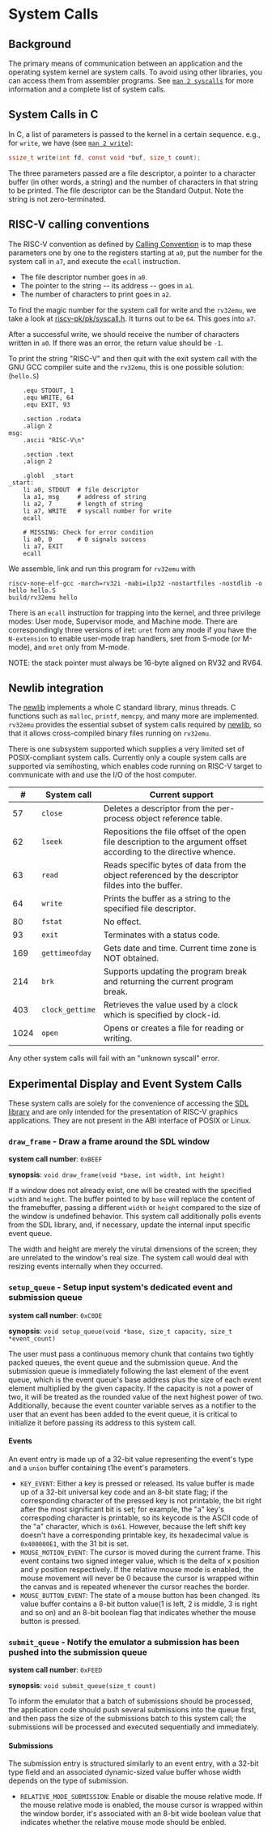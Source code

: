 # System Calls

## Background

The primary means of communication between an application and the operating system kernel are system calls.
To avoid using other libraries, you can access them from assembler programs.
See [`man 2 syscalls`](http://man7.org/linux/man-pages/man2/syscalls.2.html) for more information and a complete list of system calls.

## System Calls in C

In C, a list of parameters is passed to the kernel in a certain sequence. e.g., for `write`, we have (see [`man 2 write`](https://man7.org/linux/man-pages/man2/write.2.html)):
```c
ssize_t write(int fd, const void *buf, size_t count);
```

The three parameters passed are a file descriptor, a pointer to a character buffer (in other words, a string) and the number of characters in that string to be printed.
The file descriptor can be the Standard Output.
Note the string is not zero-terminated.

## RISC-V calling conventions

The RISC-V convention as defined by [Calling Convention](https://riscv.org/wp-content/uploads/2015/01/riscv-calling.pdf) is to map these parameters one by one to the registers starting at `a0`, put the number for the system call in `a7`, and execute the `ecall` instruction.
* The file descriptor number goes in `a0`.
* The pointer to the string -- its address -- goes in `a1`.
* The number of characters to print goes in `a2`.

To find the magic number for the system call for write and the `rv32emu`, we take a look at [riscv-pk/pk/syscall.h](https://github.com/riscv/riscv-pk/blob/master/pk/syscall.h).
It turns out to be `64`. This goes into `a7`.

After a successful write, we should receive the number of characters written in `a0`.
If there was an error, the return value should be `-1`.

To print the string "RISC-V" and then quit with the exit system call with the GNU GCC compiler suite and the `rv32emu`, this is one possible solution: (`hello.S`)

```assembly
    .equ STDOUT, 1
    .equ WRITE, 64
    .equ EXIT, 93

    .section .rodata
    .align 2
msg:
    .ascii "RISC-V\n"

    .section .text
    .align 2

    .globl  _start
_start:
    li a0, STDOUT  # file descriptor
    la a1, msg     # address of string
    li a2, 7       # length of string
    li a7, WRITE   # syscall number for write
    ecall

    # MISSING: Check for error condition
    li a0, 0       # 0 signals success
    li a7, EXIT
    ecall
```

We assemble, link and run this program for `rv32emu` with
```shell
riscv-none-elf-gcc -march=rv32i -mabi=ilp32 -nostartfiles -nostdlib -o hello hello.S
build/rv32emu hello
```

There is an `ecall` instruction for trapping into the kernel, and three privilege
modes: User mode, Supervisor mode, and Machine mode. There are correspondingly
three versions of iret: `uret` from any mode if you have the `N-extension` to
enable user-mode trap handlers, sret from S-mode (or M-mode), and `mret` only
from M-mode.

NOTE: the stack pointer must always be 16-byte aligned on RV32 and RV64.

## Newlib integration

The [newlib](https://sourceware.org/newlib/) implements a whole C standard library, minus threads. C functions such as `malloc`, `printf`, `memcpy`, and many more are implemented. `rv32emu` provides the essential subset of system calls required by [newlib](https://sourceware.org/newlib/), so that it allows cross-compiled binary files running on `rv32emu`.

There is one subsystem supported which supplies a very limited set of POSIX-compliant system calls.
Currently only a couple system calls are supported via semihosting, which enables code running on RISC-V target to communicate with and use the I/O of the host computer.

|#     | System call     | Current support |
|------|-----------------|-----------------|
|   57 | `close`         | Deletes a descriptor from the per-process object reference table. |
|   62 | `lseek`         | Repositions the file offset of the open file description to the argument offset according to the directive whence. |
|   63 | `read`          | Reads specific bytes of data from the object referenced by the descriptor fildes into the buffer. |
|   64 | `write`         | Prints the buffer as a string to the specified file descriptor. |
|   80 | `fstat`         | No effect. |
|   93 | `exit`          | Terminates with a status code. |
|  169 | `gettimeofday`  | Gets date and time. Current time zone is NOT obtained. |
|  214 | `brk`           | Supports updating the program break and returning the current program break. |
|  403 | `clock_gettime` | Retrieves the value used by a clock which is specified by clock-id. |
| 1024 | `open`          | Opens or creates a file for reading or writing. |

Any other system calls will fail with an "unknown syscall" error.

## Experimental Display and Event System Calls

These system calls are solely for the convenience of accessing the [SDL library](https://www.libsdl.org/) and are only intended for the presentation of RISC-V graphics applications. They are not present in the ABI interface of POSIX or Linux.

### `draw_frame` - Draw a frame around the SDL window

**system call number**: `0xBEEF`

**synopsis**: `void draw_frame(void *base, int width, int height)`

If a window does not already exist, one will be created with the specified `width` and `height`. The buffer pointed to by `base` will replace the content of the framebuffer, passing a different `width` or `height` compared to the size of the window is undefined behavior. This system call additionally polls events from the SDL library, and, if necessary, update the internal input specific event queue.

The width and height are merely the virutal dimensions of the screen; they are unrelated to the window's real size. The system call would deal with resizing events internally when they occurred.

### `setup_queue` - Setup input system's dedicated event and submission queue

**system call number**: `0xC0DE`

**synopsis**: `void setup_queue(void *base, size_t capacity, size_t *event_count)`

The user must pass a continuous memory chunk that contains two tightly packed queues, the event queue and the submission queue. And the submission queue is immediately following the last element of the event queue, which is the event queue's base address plus the size of each event element multiplied by the given capacity. If the capacity is not a power of two, it will be treated as the rounded value of the next highest power of two. Additionally, because the event counter variable serves as a notifier to the user that an event has been added to the event queue, it is critical to initialize it before passing its address to this system call.

#### Events

An event entry is made up of a 32-bit value representing the event's type and a `union` buffer containing t1he event's parameters.

* `KEY_EVENT`: Either a key is pressed or released. Its value buffer is made up of a 32-bit universal key code and an 8-bit state flag; if the corresponding character of the pressed key is not printable, the bit right after the most significant bit is set; for example, the "a" key's correspoding character is printable, so its keycode is the ASCII code of the "a" character, which is `0x61`. However, because the left shift key doesn't have a corresponding printable key, its hexadecimal value is `0x400000E1`, with the 31 bit is set.
* `MOUSE_MOTION_EVENT`: The cursor is moved during the current frame. This event contains two signed integer value, which is the delta of x position and y position respectively. If the relative mouse mode is enabled, the mouse movement will never be 0 because the cursor is wrapped within the canvas and is repeated whenever the cursor reaches the border. 
* `MOUSE_BUTTON_EVENT`: The state of a mouse button has been changed. Its value buffer contains a 8-bit button value(1 is left, 2 is middle, 3 is right and so on) and an 8-bit boolean flag that indicates whether the mouse button is pressed.

### `submit_queue` - Notify the emulator a submission has been pushed into the submission queue

**system call number**: `0xFEED`

**synopsis**: `void submit_queue(size_t count)`

To inform the emulator that a batch of submissions should be processed, the application code should push several submissions into the queue first, and then pass the size of the submissions batch to this system call; the submissions will be processed and executed sequentially and immediately.

#### Submissions

The submission entry is structured similarly to an event entry, with a 32-bit type field and an associated dynamic-sized value buffer whose width depends on the type of submission.

* `RELATIVE_MODE_SUBMISSION`: Enable or disable the mouse relative mode. If the mouse relative mode is enabled, the mouse cursor is wrapped within the window border, it's associated with an 8-bit wide boolean value that indicates whether the relative mouse mode should be enbled.
